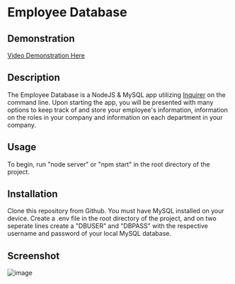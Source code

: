 # Employee Database

## Demonstration
[Video Demonstration Here](https://youtu.be/QNk8TzO_pDs)

## Description
The Employee Database is a NodeJS & MySQL app utilizing [Inquirer](https://www.npmjs.com/package/inquirer) on the command line. Upon starting the app, you will be presented with many options to keep track of and store your employee's information, information on the roles in your company and information on each department in your company. 

## Usage
To begin, run "node server" or "npm start" in the root directory of the project.

## Installation
Clone this repository from Github.
You must have MySQL installed on your device.
Create a .env file in the root directory of the project, and on two seperate lines create a "DBUSER" and "DBPASS" with the respective username and password of your local MySQL database.

## Screenshot
![image](https://user-images.githubusercontent.com/16532491/213877934-7913d4f3-bda3-4fa8-a22f-bd86fc11f6e2.png)
